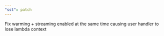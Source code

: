 ```yaml
---
"sst": patch
---
```


Fix warming + streaming enabled at the same time causing user handler to lose lambda context

